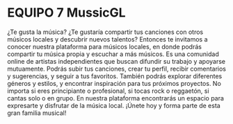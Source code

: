 # EQUIPO 7 MussicGL
¿Te gusta la música? ¿Te gustaría compartir tus canciones con otros músicos locales y descubrir nuevos talentos? Entonces te invitamos a conocer nuestra plataforma para músicos locales, en donde podrás compartir tu música propia y escuchar a más músicos. Es una comunidad online de artistas independientes que buscan difundir su trabajo y apoyarse mutuamente. Podrás subir tus canciones, crear tu perfil, recibir comentarios y sugerencias, y seguir a tus favoritos. También podrás explorar diferentes géneros y estilos, y encontrar inspiración para tus próximos proyectos. No importa si eres principiante o profesional, si tocas rock o reggaetón, si cantas solo o en grupo. En nuestra plataforma encontrarás un espacio para expresarte y disfrutar de la música local. ¡Únete hoy y forma parte de esta gran familia musical!
